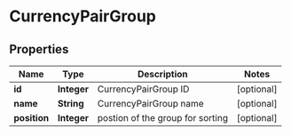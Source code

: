 # CurrencyPairGroup

## Properties
Name | Type | Description | Notes
------------ | ------------- | ------------- | -------------
**id** | **Integer** | CurrencyPairGroup ID |  [optional]
**name** | **String** | CurrencyPairGroup name |  [optional]
**position** | **Integer** | postion of the group for sorting |  [optional]

